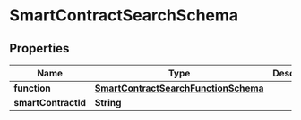 

# SmartContractSearchSchema


## Properties

Name | Type | Description | Notes
------------ | ------------- | ------------- | -------------
**function** | [**SmartContractSearchFunctionSchema**](SmartContractSearchFunctionSchema.md) |  |  [optional]
**smartContractId** | **String** |  |  [optional]




